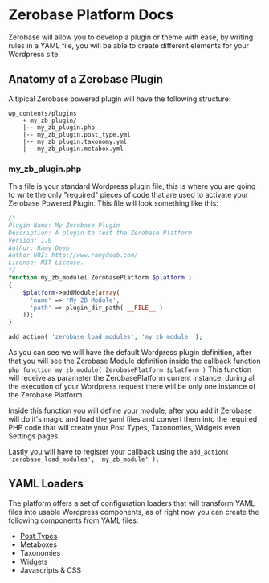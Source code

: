 # Zerobase Platform Docs

Zerobase will allow you to develop a plugin or theme with ease, by writing rules in a YAML file,
you will be able to create different elements for your Wordpress site.

## Anatomy of a Zerobase Plugin

A tipical Zerobase powered plugin will have the following structure:

```
wp_contents/plugins
    + my_zb_plugin/
    |-- my_zb_plugin.php
    |-- my_zb_plugin.post_type.yml
    |-- my_zb_plugin.taxonomy.yml
    |-- my_zb_plugin.metabox.yml
```

### my_zb_plugin.php

This file is your standard Wordpress plugin file, this is where you are going to write the only "required"
pieces of code that are used to activate your Zerobase Powered Plugin. This file will look something
like this:

``` php
/*
Plugin Name: My Zerobase Plugin
Description: A plugin to test the Zerobase Platform
Version: 1.0
Author: Ramy Deeb
Author URI: http://www.ramydeeb.com/
License: MIT License.
*/
function my_zb_module( ZerobasePlatform $platform )
{
    $platform->addModule(array(
      'name' => 'My ZB Module',
      'path' => plugin_dir_path( __FILE__ )
    ));
}

add_action( 'zerobase_load_modules', 'my_zb_module' );
```

As you can see we will have the default Wordpress plugin definition, after that you will see the Zerobase
Module definition inside the callback function ``` php function my_zb_module( ZerobasePlatform $platform ) ```
This function will receive as parameter the ZerobasePlatform current instance, during all the execution of
your Wordpress request there will be only one instance of the Zerobase Platform.

Inside this function you will define your module, after you add it Zerobase will do it's magic and load the
yaml files and convert them into the required PHP code that will create your Post Types, Taxonomies, Widgets
even Settings pages.

Lastly you will have to register your callback using the ```add_action( 'zerobase_load_modules', 'my_zb_module' );```

## YAML Loaders

The platform offers a set of configuration loaders that will transform YAML files into usable Wordpress
components, as of right now you can create the following components from YAML files:

* [Post Types](Post-Types.md)
* Metaboxes
* Taxonomies
* Widgets
* Javascripts & CSS
